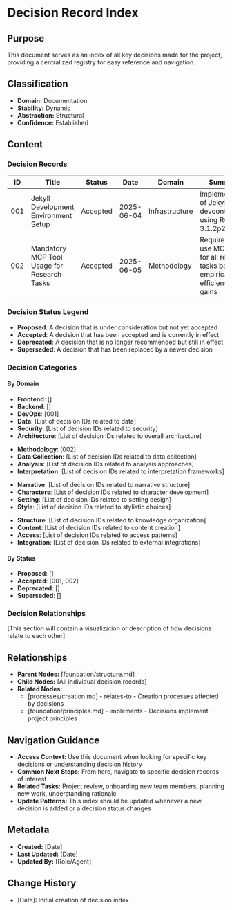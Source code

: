# Decision Record Index

## Purpose
This document serves as an index of all key decisions made for the project, providing a centralized registry for easy reference and navigation.

## Classification
- **Domain:** Documentation
- **Stability:** Dynamic
- **Abstraction:** Structural
- **Confidence:** Established

## Content

### Decision Records

| ID | Title | Status | Date | Domain | Summary |
|----|-------|--------|------|--------|---------|
| 001 | Jekyll Development Environment Setup | Accepted | 2025-06-04 | Infrastructure | Implementation of Jekyll in devcontainer using Ruby 3.1.2p20 |
| 002 | Mandatory MCP Tool Usage for Research Tasks | Accepted | 2025-06-05 | Methodology | Requirement to use MCP tools for all research tasks based on empirical efficiency gains |

### Decision Status Legend

- **Proposed**: A decision that is under consideration but not yet accepted
- **Accepted**: A decision that has been accepted and is currently in effect
- **Deprecated**: A decision that is no longer recommended but still in effect
- **Superseded**: A decision that has been replaced by a newer decision

### Decision Categories

#### By Domain
<!-- Categories should be customized based on project type -->

<!-- For Software Projects -->
- **Frontend**: []
- **Backend**: []
- **DevOps**: [001]
- **Data**: [List of decision IDs related to data]
- **Security**: [List of decision IDs related to security]
- **Architecture**: [List of decision IDs related to overall architecture]

<!-- For Research Projects -->
- **Methodology**: [002]
- **Data Collection**: [List of decision IDs related to data collection]
- **Analysis**: [List of decision IDs related to analysis approaches]
- **Interpretation**: [List of decision IDs related to interpretation frameworks]

<!-- For Creative Projects -->
- **Narrative**: [List of decision IDs related to narrative structure]
- **Characters**: [List of decision IDs related to character development]
- **Setting**: [List of decision IDs related to setting design]
- **Style**: [List of decision IDs related to stylistic choices]

<!-- For Knowledge Base Projects -->
- **Structure**: [List of decision IDs related to knowledge organization]
- **Content**: [List of decision IDs related to content creation]
- **Access**: [List of decision IDs related to access patterns]
- **Integration**: [List of decision IDs related to external integrations]

#### By Status
- **Proposed**: []
- **Accepted**: [001, 002]
- **Deprecated**: []
- **Superseded**: []

### Decision Relationships

[This section will contain a visualization or description of how decisions relate to each other]

## Relationships
- **Parent Nodes:** [foundation/structure.md]
- **Child Nodes:** [All individual decision records]
- **Related Nodes:** 
  - [processes/creation.md] - relates-to - Creation processes affected by decisions
  - [foundation/principles.md] - implements - Decisions implement project principles

## Navigation Guidance
- **Access Context:** Use this document when looking for specific key decisions or understanding decision history
- **Common Next Steps:** From here, navigate to specific decision records of interest
- **Related Tasks:** Project review, onboarding new team members, planning new work, understanding rationale
- **Update Patterns:** This index should be updated whenever a new decision is added or a decision status changes

## Metadata
- **Created:** [Date]
- **Last Updated:** [Date]
- **Updated By:** [Role/Agent]

## Change History
- [Date]: Initial creation of decision index
